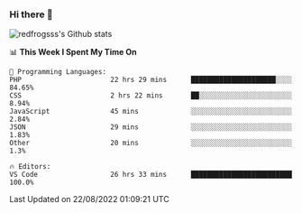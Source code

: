 ### Hi there 👋

<img src="https://github-readme-stats.vercel.app/api?username=redfrogsss&show_icons=true" alt="redfrogsss's Github stats"></img>

<!--START_SECTION:waka-->
📊 **This Week I Spent My Time On** 

```text
💬 Programming Languages: 
PHP                      22 hrs 29 mins      █████████████████████░░░░   84.65% 
CSS                      2 hrs 22 mins       ██░░░░░░░░░░░░░░░░░░░░░░░   8.94% 
JavaScript               45 mins             ░░░░░░░░░░░░░░░░░░░░░░░░░   2.84% 
JSON                     29 mins             ░░░░░░░░░░░░░░░░░░░░░░░░░   1.83% 
Other                    20 mins             ░░░░░░░░░░░░░░░░░░░░░░░░░   1.3%

🔥 Editors: 
VS Code                  26 hrs 33 mins      █████████████████████████   100.0%

```


 Last Updated on 22/08/2022 01:09:21 UTC
<!--END_SECTION:waka-->